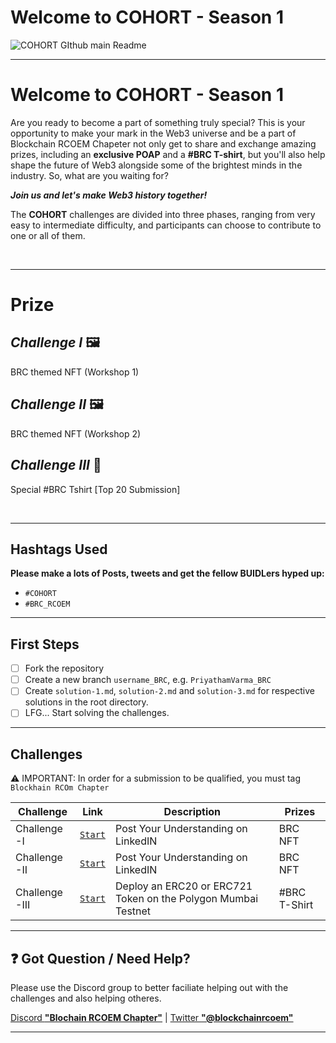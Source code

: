 
# Welcome to COHORT - Season 1

![COHORT GIthub main Readme](https://user-images.githubusercontent.com/75811912/230791682-d467de3c-eb2c-4504-91f6-0d56075b9966.png)

---

# Welcome to COHORT - Season 1

Are you ready to become a part of something truly special? This is your opportunity to make your mark in the Web3 universe and be a part of Blockchain RCOEM Chapeter not only get to share and exchange amazing prizes, including an **exclusive POAP** and a **#BRC T-shirt**, but you'll also help shape the future of Web3 alongside some of the brightest minds in the industry. So, what are you waiting for? 

***Join us and let's make Web3 history together!***

The **COHORT** challenges are divided into three phases, ranging from very easy to intermediate difficulty, and participants can choose to contribute to one or all of them.

<br>

---
# Prize
## *Challenge I* 🖼️
BRC themed NFT (Workshop 1)

## *Challenge II* 🖼️
BRC themed NFT (Workshop 2)

## *Challenge III* 👕
Special #BRC Tshirt [Top 20 Submission]

<br>

---
## Hashtags Used

**Please make a lots of Posts, tweets and get the fellow BUIDLers hyped up:**

- `#COHORT`
- `#BRC_RCOEM`

---

## First Steps

- [ ] Fork the repository
- [ ] Create a new branch `username_BRC`, e.g. `PriyathamVarma_BRC`
- [ ] Create `solution-1.md`, `solution-2.md` and `solution-3.md` for respective solutions in the root directory.
- [ ] LFG... Start solving the challenges.
---

## Challenges

⚠️ IMPORTANT: In order for a submission to be qualified, you must tag `Blockhain RCOm Chapter`

| Challenge    | Link                                                                                       | Description                                              | Prizes                |
| ------------ | ------------------------------------------------------------------------------------------ | -------------------------------------------------------- | --------------------- |
| Challenge -I | [`Start`](https://github.com/Blockchain-RCOEM-Chapter/COHORT-Season1/blob/main/challenge-1.md) | Post Your Understanding on LinkedIN       | BRC NFT            |
| Challenge -II | [`Start`](https://github.com/Blockchain-RCOEM-Chapter/COHORT-Season1/blob/main/challenge-2.md) | Post Your Understanding on LinkedIN     | BRC NFT |
| Challenge -III | [`Start`](https://github.com/Blockchain-RCOEM-Chapter/COHORT-Season1/blob/main/challenge-3.md) | Deploy an ERC20 or ERC721 Token on the Polygon Mumbai Testnet | #BRC T-Shirt       |

---

## ❓ Got Question / Need Help?

Please use the Discord group to better faciliate helping out with the challenges and also helping otheres.

[Discord **"Blochain RCOEM Chapter"**](https://discord.gg/PSRnXxHc) | [Twitter **"@blockchainrcoem"**]( https://twitter.com/blockchainrcoem)

---

